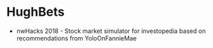 # HughBets
- nwHacks 2018 - Stock market simulator for investopedia based on recommendations from YoloOnFannieMae
